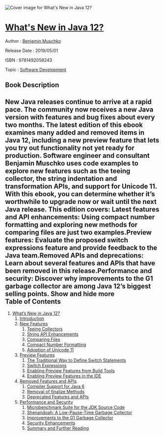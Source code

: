 ![Cover image for What&#39;s New in Java 12?](https://imgdetail.ebookreading.net/cover/cover/20200215/EB9781492058243.jpg)

[What&#39;s New in Java 12?](https://ebookreading.net/view/book/What%26%2339%3Bs+New+in+Java+12%3F-EB9781492058243_1.html "What&#39;s New in Java 12?")
====================================================================================================================

Author : [Benjamin Muschko](https://ebookreading.net/search/author/Benjamin+Muschko)

Release Date : 2019/05/01

ISBN : 9781492058243

Topic : [Software Development](https://ebookreading.net/search/category/software-development)

Book Description
-----------------

 New Java releases continue to arrive at a rapid pace. The community now receives a new Java version with features and bug fixes about every two months. The latest edition of this ebook examines many added and removed items in Java 12, including a new preview feature that lets you try out functionality not yet ready for production.
Software engineer and consultant Benjamin Muschko uses code examples to explore new features such as the teeing collector, the string indentation and transformation APIs, and support for Unicode 11. With this ebook, you can determine whether it’s worthwhile to upgrade now or wait until the next Java release.
This edition covers:
Latest features and API enhancements: Using compact number formatting and exploring new methods for comparing files are just two examples.Preview features: Evaluate the proposed switch expressions feature and provide feedback to the Java team.Removed APIs and deprecations: Learn about several features and APIs that have been removed in this release.Performance and security: Discover why improvements to the G1 garbage collector are among Java 12’s biggest selling points.        Show and hide more                
Table of Contents
-----------------

1. [What’s New in Java 12?](https://ebookreading.net/view/book/What%26%2339%3Bs+New+in+Java+12%3F-EB9781492058243_4.html#idm45957089283976)
    1. [Introduction](https://ebookreading.net/view/book/What%26%2339%3Bs+New+in+Java+12%3F-EB9781492058243_4.html#introduction)
    1. [New Features](https://ebookreading.net/view/book/What%26%2339%3Bs+New+in+Java+12%3F-EB9781492058243_4.html#new_features)
        1. [Teeing Collectors](https://ebookreading.net/view/book/What%26%2339%3Bs+New+in+Java+12%3F-EB9781492058243_4.html#teeing_collectors)
        1. [String API Enhancements](https://ebookreading.net/view/book/What%26%2339%3Bs+New+in+Java+12%3F-EB9781492058243_4.html#string_api_enhancem)
        1. [Comparing Files](https://ebookreading.net/view/book/What%26%2339%3Bs+New+in+Java+12%3F-EB9781492058243_4.html#comparing_files)
        1. [Compact Number Formatting](https://ebookreading.net/view/book/What%26%2339%3Bs+New+in+Java+12%3F-EB9781492058243_4.html#compact_number_form)
        1. [Adoption of Unicode 11](https://ebookreading.net/view/book/What%26%2339%3Bs+New+in+Java+12%3F-EB9781492058243_4.html#adoption_of_unicode)
    1. [Preview Features](https://ebookreading.net/view/book/What%26%2339%3Bs+New+in+Java+12%3F-EB9781492058243_4.html#preview_features)
        1. [The Traditional Way to Define Switch Statements](https://ebookreading.net/view/book/What%26%2339%3Bs+New+in+Java+12%3F-EB9781492058243_4.html#the_traditional_way)
        1. [Switch Expressions](https://ebookreading.net/view/book/What%26%2339%3Bs+New+in+Java+12%3F-EB9781492058243_4.html#switch_expressions)
        1. [Enabling Preview Features from Build Tools](https://ebookreading.net/view/book/What%26%2339%3Bs+New+in+Java+12%3F-EB9781492058243_4.html#enabling_preview_fe)
        1. [Enabling Preview Features in the IDE](https://ebookreading.net/view/book/What%26%2339%3Bs+New+in+Java+12%3F-EB9781492058243_4.html#enabling_preview_fe)
    1. [Removed Features and APIs](https://ebookreading.net/view/book/What%26%2339%3Bs+New+in+Java+12%3F-EB9781492058243_4.html#removed_features_an)
        1. [Compiler Support for Java 6](https://ebookreading.net/view/book/What%26%2339%3Bs+New+in+Java+12%3F-EB9781492058243_4.html#compiler_support_fo)
        1. [Removal of finalize Methods](https://ebookreading.net/view/book/What%26%2339%3Bs+New+in+Java+12%3F-EB9781492058243_4.html#removal_of_finalize)
        1. [Deprecated Features and APIs](https://ebookreading.net/view/book/What%26%2339%3Bs+New+in+Java+12%3F-EB9781492058243_4.html#deprecated_features)
    1. [Performance and Security](https://ebookreading.net/view/book/What%26%2339%3Bs+New+in+Java+12%3F-EB9781492058243_4.html#performance_and_sec)
        1. [Microbenchmark Suite for the JDK Source Code](https://ebookreading.net/view/book/What%26%2339%3Bs+New+in+Java+12%3F-EB9781492058243_4.html#microbenchmark_suit)
        1. [Shenandoah: A Low-Pause-Time Garbage Collector](https://ebookreading.net/view/book/What%26%2339%3Bs+New+in+Java+12%3F-EB9781492058243_4.html#shenandoah_a_low_pa)
        1. [Improvements to the G1 Garbage Collector](https://ebookreading.net/view/book/What%26%2339%3Bs+New+in+Java+12%3F-EB9781492058243_4.html#improvements_to_the)
        1. [Security Enhancements](https://ebookreading.net/view/book/What%26%2339%3Bs+New+in+Java+12%3F-EB9781492058243_4.html#security_enhancemen)
        1. [Summary and Further Reading](https://ebookreading.net/view/book/What%26%2339%3Bs+New+in+Java+12%3F-EB9781492058243_4.html#summary_and_further)
